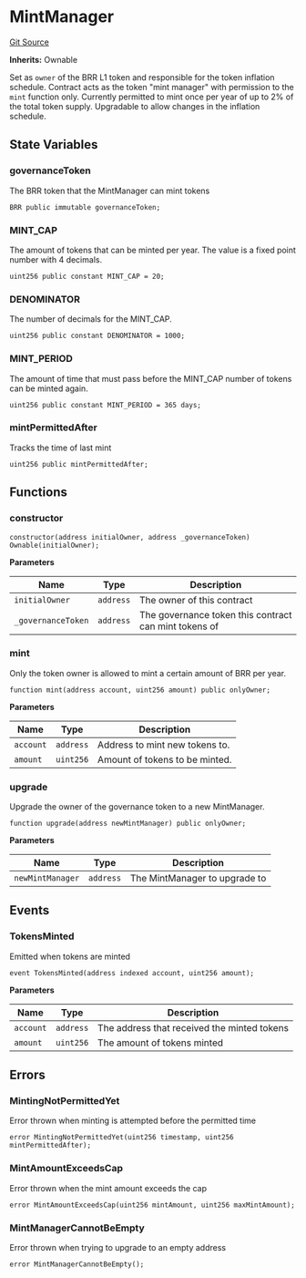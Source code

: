 # MintManager

[Git Source](https://github.com/dwacfn/contracts/blob/67de895b15d7488b46908a69f0cb045943c5c770/src/MintManager.sol)

**Inherits:** Ownable

Set as `owner` of the BRR L1 token and responsible for the token inflation schedule. Contract acts as the token "mint
manager" with permission to the `mint` function only. Currently permitted to mint once per year of up to 2% of the total
token supply. Upgradable to allow changes in the inflation schedule.

## State Variables

### governanceToken

The BRR token that the MintManager can mint tokens

```solidity
BRR public immutable governanceToken;
```

### MINT_CAP

The amount of tokens that can be minted per year. The value is a fixed point number with 4 decimals.

```solidity
uint256 public constant MINT_CAP = 20;
```

### DENOMINATOR

The number of decimals for the MINT_CAP.

```solidity
uint256 public constant DENOMINATOR = 1000;
```

### MINT_PERIOD

The amount of time that must pass before the MINT_CAP number of tokens can be minted again.

```solidity
uint256 public constant MINT_PERIOD = 365 days;
```

### mintPermittedAfter

Tracks the time of last mint

```solidity
uint256 public mintPermittedAfter;
```

## Functions

### constructor

```solidity
constructor(address initialOwner, address _governanceToken) Ownable(initialOwner);
```

**Parameters**

| Name               | Type      | Description                                           |
| ------------------ | --------- | ----------------------------------------------------- |
| `initialOwner`     | `address` | The owner of this contract                            |
| `_governanceToken` | `address` | The governance token this contract can mint tokens of |

### mint

Only the token owner is allowed to mint a certain amount of BRR per year.

```solidity
function mint(address account, uint256 amount) public onlyOwner;
```

**Parameters**

| Name      | Type      | Description                    |
| --------- | --------- | ------------------------------ |
| `account` | `address` | Address to mint new tokens to. |
| `amount`  | `uint256` | Amount of tokens to be minted. |

### upgrade

Upgrade the owner of the governance token to a new MintManager.

```solidity
function upgrade(address newMintManager) public onlyOwner;
```

**Parameters**

| Name             | Type      | Description                   |
| ---------------- | --------- | ----------------------------- |
| `newMintManager` | `address` | The MintManager to upgrade to |

## Events

### TokensMinted

Emitted when tokens are minted

```solidity
event TokensMinted(address indexed account, uint256 amount);
```

**Parameters**

| Name      | Type      | Description                                 |
| --------- | --------- | ------------------------------------------- |
| `account` | `address` | The address that received the minted tokens |
| `amount`  | `uint256` | The amount of tokens minted                 |

## Errors

### MintingNotPermittedYet

Error thrown when minting is attempted before the permitted time

```solidity
error MintingNotPermittedYet(uint256 timestamp, uint256 mintPermittedAfter);
```

### MintAmountExceedsCap

Error thrown when the mint amount exceeds the cap

```solidity
error MintAmountExceedsCap(uint256 mintAmount, uint256 maxMintAmount);
```

### MintManagerCannotBeEmpty

Error thrown when trying to upgrade to an empty address

```solidity
error MintManagerCannotBeEmpty();
```
